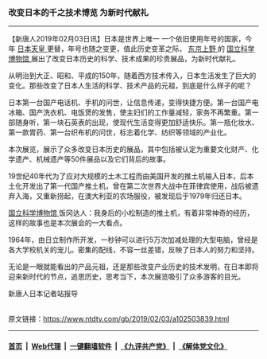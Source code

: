 ### 改变日本的千之技术博览 为新时代献礼
------------------------

<div class="post_content">
 <p>
  【新唐人2019年02月03日讯】日本是世界上唯一 一个依旧使用年号的国家，今年
  <a href="https://www.ntdtv.com/gb/日本天皇.htm">
   日本天皇
  </a>
  更替，年号也随之变更，值此历史变革之际，
  <a href="https://www.ntdtv.com/gb/东京上野.htm">
   东京上野
  </a>
  的
  <a href="https://www.ntdtv.com/gb/国立科学博物馆.htm">
   国立科学博物馆
  </a>
  展出了改变日本历史的科学、技术成果的珍贵展品，为新时代献礼。
 </p>
 <p>
  从明治到大正、昭和、平成的150年，随着西方技术传入，日本生活发生了巨大的变化。那些改变了日本人生活的科学、技术产品的元祖，到底是什么样子的呢？
 </p>
 <p>
  日本第一台国产电话机、手机的问世，让信息传递，变得快捷方便。第一台国产电冰箱、国产洗衣机、电饭煲的发售，使主妇们的工作量减轻，家务不再繁重。第一部随身听，第一块石英表的出现，使现代生活变得更加舒适快乐。第一瓶化妆水、第一款胃药、第一台织布机的问世，标志着化学、纺织等领域的产业化。
 </p>
 <p>
  本次展览，展示了众多改变日本历史的展品，其中包括被认定为重要文化财产、化学遗产、机械遗产等50件展品以及它们背后的故事。
 </p>
 <p>
  19世纪40年代为了应对大规模的土木工程而由美国开发的推土机输入日本，后本土化开发出了第一代国产推土机，曾在第二次世界大战中在菲律宾使用，战后被遗弃入海，又重新捞起，在澳大利亚的农场服役，被发现后于1979年归还日本。
 </p>
 <p>
  <a href="https://www.ntdtv.com/gb/国立科学博物馆.htm">
   国立科学博物馆
  </a>
  饭冈达人：我身后的小松制造的推土机，有着非常神奇的经历，这样的故事也是本次展会的一大看点。
 </p>
 <p>
  1964年，由日立制作所开发，一秒钟可以进行5万次加减处理的大型电脑，曾经是各大学校机关的宠儿。密集的配线，不容一丝差错，反映了日本人的努力和坚持。
 </p>
 <p>
  无论是一眼就能看出的产品元祖，还是那些改变产业历史的技术发明，在日本即将迎来新时代的节点，追思历史，思考当下，本次展览吸引了众多游客的目光。
 </p>
 <p>
  新唐人日本记者站报导
 </p>
 <div class="single_ad">
 </div>
</div>

<br/>原文链接：https://www.ntdtv.com/gb/2019/02/03/a102503839.html


------------------------
#### [首页](https://github.com/gfw-breaker/banned-news/blob/master/README.md) &nbsp;|&nbsp; [Web代理](https://github.com/labour-camp/helloworld) &nbsp;|&nbsp; [一键翻墙软件](https://github.com/gfw-breaker/nogfw/blob/master/README.md) &nbsp;|&nbsp; [《九评共产党》](https://github.com/gfw-breaker/9ping.md/blob/master/README.md#九评之一评共产党是什么) &nbsp;|&nbsp; [《解体党文化》](https://github.com/gfw-breaker/jtdwh.md/blob/master/README.md#绪论)

